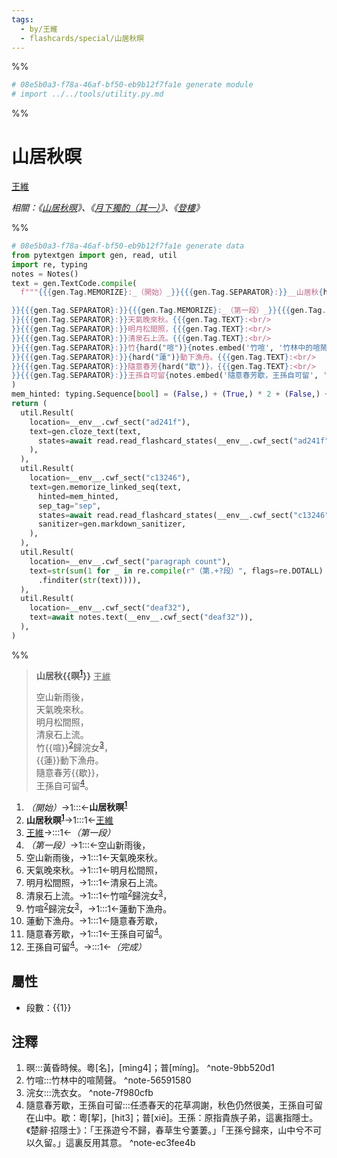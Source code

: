 ```yaml
---
tags:
  - by/王維
  - flashcards/special/山居秋暝
---
```


%%
```Python
# 08e5b0a3-f78a-46af-bf50-eb9b12f7fa1e generate module
# import ../../tools/utility.py.md
```
%%

# 山居秋暝
<u>王維</u>

_相關：《[山居秋暝](山居秋暝.md)》、《[月下獨酌（其一）](月下獨酌（其一）.md)》、《[登樓](登樓.md)》_

%%
```Python
# 08e5b0a3-f78a-46af-bf50-eb9b12f7fa1e generate data
from pytextgen import gen, read, util
import re, typing
notes = Notes()
text = gen.TextCode.compile(
  f"""{{{gen.Tag.MEMORIZE}:_（開始）_}}{{{gen.Tag.SEPARATOR}:}}__山居秋{hard(f"暝{notes.embed('暝', '黃昏時候。粵[名]，[ming4]；普[mínɡ]。')}")}__{{{gen.Tag.TEXT}: }}{{{gen.Tag.SEPARATOR}:}}<u>王維</u>{{{gen.Tag.TEXT}:

}}{{{gen.Tag.SEPARATOR}:}}{{{gen.Tag.MEMORIZE}:_（第一段）_}}{{{gen.Tag.SEPARATOR}:}}空山新雨後，{{{gen.Tag.TEXT}:<br/>
}}{{{gen.Tag.SEPARATOR}:}}天氣晚來秋。{{{gen.Tag.TEXT}:<br/>
}}{{{gen.Tag.SEPARATOR}:}}明月松間照，{{{gen.Tag.TEXT}:<br/>
}}{{{gen.Tag.SEPARATOR}:}}清泉石上流。{{{gen.Tag.TEXT}:<br/>
}}{{{gen.Tag.SEPARATOR}:}}竹{hard("喧")}{notes.embed('竹喧', '竹林中的喧鬧聲。')}歸浣女{notes.embed('浣女', '洗衣女。')}，{{{gen.Tag.TEXT}:<br/>
}}{{{gen.Tag.SEPARATOR}:}}{hard("蓮")}動下漁舟。{{{gen.Tag.TEXT}:<br/>
}}{{{gen.Tag.SEPARATOR}:}}隨意春芳{hard("歇")}，{{{gen.Tag.TEXT}:<br/>
}}{{{gen.Tag.SEPARATOR}:}}王孫自可留{notes.embed('隨意春芳歇，王孫自可留', '任憑春天的花草凋謝，秋色仍然很美，王孫自可留在山中。歇：粵[挈]，[hit3]；普[xiē]。王孫：原指貴族子弟，這裏指隱士。《楚辭‧招隱士》：「王孫遊兮不歸，春草生兮萋萋。」「王孫兮歸來，山中兮不可以久留。」這裏反用其意。')}。{{{gen.Tag.SEPARATOR}:}}{{{gen.Tag.MEMORIZE}:_（完成）_}}"""
)
mem_hinted: typing.Sequence[bool] = (False,) + (True,) * 2 + (False,) + (True,) * 8 + (False,)
return (
  util.Result(
    location=__env__.cwf_sect("ad241f"),
    text=gen.cloze_text(text,
      states=await read.read_flashcard_states(__env__.cwf_sect("ad241f")),
    ),
  ),
  util.Result(
    location=__env__.cwf_sect("c13246"),
    text=gen.memorize_linked_seq(text,
      hinted=mem_hinted,
      sep_tag="sep",
      states=await read.read_flashcard_states(__env__.cwf_sect("c13246")),
      sanitizer=gen.markdown_sanitizer,
    ),
  ),
  util.Result(
    location=__env__.cwf_sect("paragraph count"),
    text=str(sum(1 for _ in re.compile(r"（第.+?段）", flags=re.DOTALL)
      .finditer(str(text)))),
  ),
  util.Result(
    location=__env__.cwf_sect("deaf32"),
    text=await notes.text(__env__.cwf_sect("deaf32")),
  ),
)
```
%%

<!--08e5b0a3-f78a-46af-bf50-eb9b12f7fa1e generate section="ad241f"--><!-- The following content is generated at 2023-03-08T14:33:36.500951+08:00. Any edits will be overridden! -->

> __山居秋{{暝<sup>[1](#^note-9bb520d1)</sup>}}__ <u>王維</u>
>
> 空山新雨後，<br/>
> 天氣晚來秋。<br/>
> 明月松間照，<br/>
> 清泉石上流。<br/>
> 竹{{喧}}<sup>[2](#^note-56591580)</sup>歸浣女<sup>[3](#^note-7f980cfb)</sup>，<br/>
> {{蓮}}動下漁舟。<br/>
> 隨意春芳{{歇}}，<br/>
> 王孫自可留<sup>[4](#^note-ec3fee4b)</sup>。 <!--SR:!2024-04-08,306,337!2023-11-04,168,299!2024-06-21,367,339!2023-10-16,168,319-->

<!--/08e5b0a3-f78a-46af-bf50-eb9b12f7fa1e-->

<!--08e5b0a3-f78a-46af-bf50-eb9b12f7fa1e generate section="c13246"--><!-- The following content is generated at 2023-03-08T14:33:36.545922+08:00. Any edits will be overridden! -->

1. _（開始）_→1:::←__山居秋暝<sup>[1](#^note-9bb520d1)</sup>__ <!--SR:!2025-01-25,548,290!2023-11-14,290,310-->
2. __山居秋暝<sup>[1](#^note-9bb520d1)</sup>__→1:::1←<u>王維</u> <!--SR:!2024-09-13,421,250!2025-06-14,664,270-->
3. <u>王維</u>→:::1←_（第一段）_ <!--SR:!2025-09-28,819,330!2024-06-13,411,270-->
4. _（第一段）_→1:::←空山新雨後， <!--SR:!2025-01-02,520,250!2025-12-14,878,330-->
5. 空山新雨後，→1:::1←天氣晚來秋。 <!--SR:!2025-01-08,556,270!2025-06-12,662,270-->
6. 天氣晚來秋。→1:::1←明月松間照， <!--SR:!2023-11-10,178,230!2023-10-01,162,230-->
7. 明月松間照，→1:::1←清泉石上流。 <!--SR:!2024-09-05,470,270!2024-09-11,474,270-->
8. 清泉石上流。→1:::1←竹喧<sup>[2](#^note-56591580)</sup>歸浣女<sup>[3](#^note-7f980cfb)</sup>， <!--SR:!2024-11-08,464,250!2024-12-16,538,270-->
9. 竹喧<sup>[2](#^note-56591580)</sup>歸浣女<sup>[3](#^note-7f980cfb)</sup>，→1:::1←蓮動下漁舟。 <!--SR:!2025-01-20,563,270!2024-07-07,404,250-->
10. 蓮動下漁舟。→1:::1←隨意春芳歇， <!--SR:!2023-10-29,222,250!2025-05-12,647,270-->
11. 隨意春芳歇，→1:::1←王孫自可留<sup>[4](#^note-ec3fee4b)</sup>。 <!--SR:!2024-03-02,343,270!2025-03-04,593,270-->
12. 王孫自可留<sup>[4](#^note-ec3fee4b)</sup>。→:::1←_（完成）_ <!--SR:!2025-06-14,738,330!2024-12-02,558,290-->

<!--/08e5b0a3-f78a-46af-bf50-eb9b12f7fa1e-->

## 屬性

- 段數：{{<!--08e5b0a3-f78a-46af-bf50-eb9b12f7fa1e generate section="paragraph count"--><!-- The following content is generated at 2023-03-01T01:11:58.424419+08:00. Any edits will be overridden! -->1<!--/08e5b0a3-f78a-46af-bf50-eb9b12f7fa1e-->}} <!--SR:!2024-02-02,254,337-->

## 注釋

<!--08e5b0a3-f78a-46af-bf50-eb9b12f7fa1e generate section="deaf32"--><!-- The following content is generated at 2023-03-08T14:33:36.589895+08:00. Any edits will be overridden! -->

1. 暝:::黃昏時候。粵[名]，[ming4]；普[mínɡ]。 ^note-9bb520d1 <!--SR:!2023-10-15,36,220!2024-06-19,365,340-->
2. 竹喧:::竹林中的喧鬧聲。 ^note-56591580 <!--SR:!2023-11-17,150,260!2024-06-20,366,340-->
3. 浣女:::洗衣女。 ^note-7f980cfb <!--SR:!2024-04-09,307,337!2024-06-11,357,339-->
4. 隨意春芳歇，王孫自可留:::任憑春天的花草凋謝，秋色仍然很美，王孫自可留在山中。歇：粵[挈]，[hit3]；普[xiē]。王孫：原指貴族子弟，這裏指隱士。《楚辭‧招隱士》：「王孫遊兮不歸，春草生兮萋萋。」「王孫兮歸來，山中兮不可以久留。」這裏反用其意。 ^note-ec3fee4b <!--SR:!2023-09-24,66,201!2024-01-04,225,321-->

<!--/08e5b0a3-f78a-46af-bf50-eb9b12f7fa1e-->
